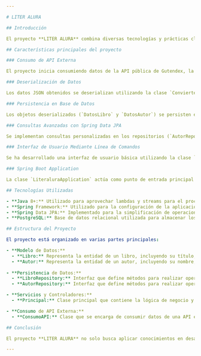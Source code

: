 ```yaml
---

# LITER ALURA

## Introducción

El proyecto **LITER ALURA** combina diversas tecnologías y prácticas clave en el desarrollo de aplicaciones Java, incluyendo el uso de lambda, streams, el framework Spring, persistencia de datos con Spring Data JPA y consultas avanzadas en una base de datos PostgreSQL. Este README detalla cómo se aplican estos conceptos en el proyecto y proporciona una visión general de sus características y funcionalidades.

## Características principales del proyecto

### Consumo de API Externa

El proyecto inicia consumiendo datos de la API pública de Gutendex, la cual proporciona información sobre libros. Se utiliza la clase `ConsumoAPI` para realizar solicitudes HTTP y obtener datos en formato JSON desde la URL base `https://gutendex.com/books/?search=`.

### Deserialización de Datos

Los datos JSON obtenidos se deserializan utilizando la clase `ConvierteDatos`, la cual utiliza la biblioteca Jackson ObjectMapper para convertir el JSON en objetos Java correspondientes, tales como `Datos`, `DatosLibro` y `DatosAutor`.

### Persistencia en Base de Datos

Los objetos deserializados (`DatosLibro` y `DatosAutor`) se persisten en una base de datos PostgreSQL utilizando Spring Data JPA. Se definen las entidades `Libro` y `Autor`, junto con sus respectivos repositorios (`LibroRepository` y `AutorRepository`), para facilitar el almacenamiento y recuperación de datos.

### Consultas Avanzadas con Spring Data JPA

Se implementan consultas personalizadas en los repositorios (`AutorRepository` y `LibroRepository`) utilizando anotaciones `@Query` para realizar operaciones como búsqueda por título de libro, listado de autores vivos en un año específico, listado de libros por idioma, entre otras.

### Interfaz de Usuario Mediante Línea de Comandos

Se ha desarrollado una interfaz de usuario básica utilizando la clase `Principal`, la cual ofrece un menú interactivo al usuario a través de la consola. Las opciones incluyen búsqueda de libros por título, listado de libros y autores registrados, búsqueda de autores vivos en una fecha específica y búsqueda de libros por idioma.

### Spring Boot Application

La clase `LiteraluraApplication` actúa como punto de entrada principal de la aplicación, inicializando Spring Boot y configurando los repositorios y servicios necesarios para la ejecución del programa. Implementa `CommandLineRunner` para iniciar la clase `Principal` y ejecutar el menú de interacción con el usuario.

## Tecnologías Utilizadas

- **Java 8+:** Utilizado para aprovechar lambdas y streams para el procesamiento eficiente de datos.
- **Spring Framework:** Utilizado para la configuración de la aplicación, gestión de dependencias y creación de servicios.
- **Spring Data JPA:** Implementado para la simplificación de operaciones de persistencia de datos y consultas utilizando JPQL.
- **PostgreSQL:** Base de datos relacional utilizada para almacenar los datos de libros y autores.

## Estructura del Proyecto

El proyecto está organizado en varias partes principales:

- **Modelo de Datos:**
  - **Libro:** Representa la entidad de un libro, incluyendo su título, idioma, número de descargas y su relación con un autor.
  - **Autor:** Representa la entidad de un autor, incluyendo su nombre, fecha de nacimiento, fecha de fallecimiento y la lista de libros que ha escrito.
  
- **Persistencia de Datos:**
  - **LibroRepository:** Interfaz que define métodos para realizar operaciones de base de datos relacionadas con libros.
  - **AutorRepository:** Interfaz que define métodos para realizar operaciones de base de datos relacionadas con autores.

- **Servicios y Controladores:**
  - **Principal:** Clase principal que contiene la lógica de negocio y los controladores para manejar las diferentes funcionalidades de la aplicación.

- **Consumo de API Externa:**
  - **ConsumoAPI:** Clase que se encarga de consumir datos de una API externa utilizando URLs construidas dinámicamente.

## Conclusión

El proyecto **LITER ALURA** no solo busca aplicar conocimientos en desarrollo de software, sino también afianzarlos a través de la práctica. Desde consumir datos de una API hasta persistirlos en una base de datos relacional y consultarlos eficientemente, cada aspecto del proyecto está diseñado para proporcionar una experiencia completa en el uso de tecnologías modernas de desarrollo de aplicaciones Java. Este enfoque práctico no solo fortalece las habilidades técnicas, sino que también prepara para enfrentar desafíos del mundo real en el desarrollo de software.

---
```

